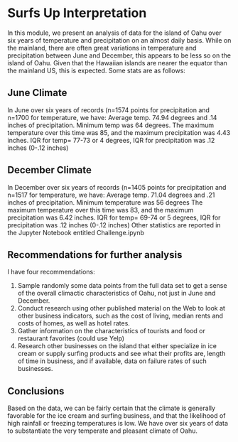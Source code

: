 # Surfs Up Interpretation
In this module, we present an analysis of data for the island of Oahu over six years of temperature and precipitation on an almost daily basis.  While on the mainland, there are often great variations in temperature and precipitation between June and December, this appears to be less so on the island of Oahu.  Given that the Hawaiian islands are nearer the equator than the mainland US, this is expected.  Some stats are as follows: 
## June Climate
In June over six years of records (n=1574 points for precipitation and n=1700 for temperature, we have:
Average temp. 74.94 degrees and .14 inches of precipitation.
Minimum temp was 64 degrees.
The maximum temperature over this time was 85, and the maximum precipitation was 4.43 inches.
IQR for temp= 77-73 or 4 degrees, IQR for precipitation was .12 inches (0-.12 inches)
## December Climate
In December over six years of records (n=1405 points for precipitation and n=1517 for temperature, we have:
Average temp. 71.04 degrees and .21 inches of precipitation.
Minimum temperature was 56 degrees
The maximum temperature over this time was 83, and the maximum precipitation was 6.42 inches.
IQR for temp= 69-74 or 5 degrees, IQR for precipitation was .12 inches (0-.12 inches)
Other statistics are reported in the Jupyter Notebook entitled Challenge.ipynb

## Recommendations for further analysis
I have four recommendations:
1. Sample randomly some data points from the full data set to get a sense of the overall climactic characteristics of Oahu, not just in June and December.
2. Conduct research using other published material on the Web to look at other business indicators, such as the cost of living, median rents and costs of homes, as well as hotel rates.
3. Gather information on the characteristics of tourists and food or restaurant favorites (could use Yelp)
4. Research other businesses on the island that either specialize in ice cream or supply surfing products and see what their profits are, length of time in business, and if available, data on failure rates of such businesses.

## Conclusions
Based on the data, we can be fairly certain that the climate is generally favorable for the ice cream and surfing business, and that the likelihood of high rainfall or freezing temperatures is low.  We have over six years of data to substantiate the very temperate and pleasant climate of Oahu.


